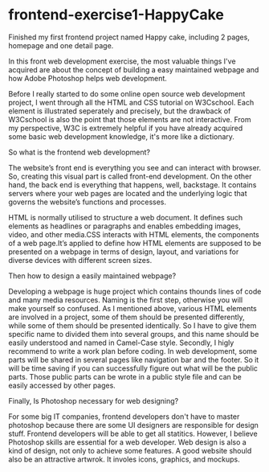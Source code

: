 # frontend-exercise1-HappyCake
Finished my first frontend project named Happy cake, including 2 pages, homepage and one detail page.

In this front web development exercise, the most valuable things I've acquired are about the concept of building a easy maintained webpage and how Adobe Photoshop helps web development.

Before I really started to do some online open source web development project, I went through all the HTML and CSS tutorial on W3Cschool. Each element is illustrated seperately and precisely, but the drawback of W3Cschool is also the point that those elements are not interactive. From my perspective, W3C is extremely helpful if you have already acquired some basic web development knowledge, it's more like a dictionary. 

So what is the frontend web development?

The website’s front end is everything you see and can interact with browser. So, creating this visual part is called front-end development. On the other hand, the back end is everything that happens, well, backstage. It contains servers where your web pages are located and the underlying logic that governs the website’s functions and processes. 

HTML is normally utilised to structure a web document. It defines such elements as headlines or paragraphs and enables embedding images, video, and other media.CSS interacts with HTML elements, the components of a web page.It’s applied to define how HTML elements are supposed to be presented on a webpage in terms of design, layout, and variations for diverse devices with different screen sizes. 

Then how to design a easily maintained webpage?

Developing a webpage is huge project which contains thounds lines of code and many media resources. Naming is the first step, otherwise you will make yourself so confused. As I mentioned above, various HTML elements are involved in a project, some of them should be presented differently, while some of them should be presented identically. So I have to give them specific name to divided them into several groups, and this name should be easily understood and named in Camel-Case style. Secondly, I higly recommend to write a work plan before coding. In web development, some parts will be shared in several pages like navigation bar and the footer. So it will be time saving if you can successfully figure out what will be the public parts. Those public parts can be wrote in a public style file and can be easily accessed by other pages.

Finally, Is Photoshop necessary for web designing?

For some big IT companies, frontend developers don't have to master photoshop because there are some UI designers are responsible for design stuff. Frontend developers will be able to get all statitics. However, I believe Photoshop skills are essential for a web developer. Web design is also a kind of design, not only to achieve some features. A good website should also be an attractive artwrok. It involes icons, graphics, and mockups.  

